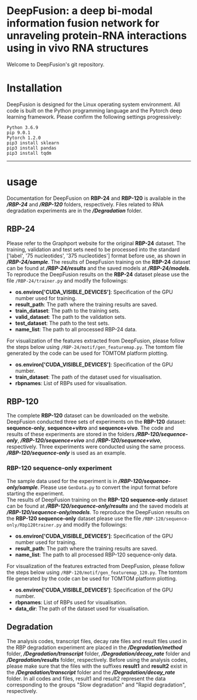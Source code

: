 # DeepFusion: a deep bi-modal information fusion network for unraveling protein-RNA interactions using in vivo RNA structures

Welcome to DeepFusion's git repository.

# Installation
DeepFusion is designed for the Linux operating system environment. All code is built on the Python programming language and the Pytorch deep learning framework. Please confirm the following settings progressively: <br>
```
Python 3.6.9  
pip 9.0.1 
Pytorch 1.2.0 
pip3 install sklearn 
pip3 install pandas 
pip3 install tqdm 
```
***
# usage
Documentation for DeepFusion on **RBP-24** and **RBP-120** is available in the **_/RBP-24_** and **_/RBP-120_** folders, respectively. Files related to RNA degradation experiments are in the **_/Degradation_** folder.
## RBP-24
Please refer to the Graphport website for the original **RBP-24** dataset. The training, validation and test sets need to be processed into the standard ['label', '75 nucleotides', '375 nucleotides'] format before use, as shown in **_/RBP-24/sample_**. The results of DeepFusion training on the **RBP-24** dataset can be found at **_/RBP-24/results_** and the saved models at **_/RBP-24/models_**. To reproduce the DeepFusion results on the **RBP-24** dataset please use the file ```/RBP-24/trainer.py``` and modify the followings:

+ **os.environ['CUDA_VISIBLE_DEVICES']**: Specification of the GPU number used for training.
+ **result_path**: The path where the training results are saved.
+ **train_dataset**: The path to the training sets.
+ **valid_dataset**: The path to the validation sets.
+ **test_dataset**: The path to the test sets.
+ **name_list**: The path to all processed RBP-24 data.

For visualization of the features extracted from DeepFusion, please follow the steps below using ```/RBP-24/motif/gen_featuremap.py```. The tomtom file generated by the code can be used for TOMTOM platform plotting.

+ **os.environ['CUDA_VISIBLE_DEVICES']**: Specification of the GPU number.
+ **train_dataset**: The path of the dataset used for visualisation.
+ **rbpnames**: List of RBPs used for visualisation.

## RBP-120
The complete **RBP-120** dataset can be downloaded on the website. DeepFusion conducted three sets of experiments on the **RBP-120** dataset: **sequence-only**, **sequence+vitro** and **sequence+vivo**. The code and results of these experiments are stored in the folders **_/RBP-120/sequence-only_**, **_/RBP-120/sequence+vivo_** and **_/RBP-120/sequence+vivo_**, respectively. Three experiments were conducted using the same process. **_/RBP-120/sequence-only_** is used as an example.

### RBP-120 sequence-only experiment
The sample data used for the experiment is in **_/RBP-120/sequence-only/sample_**. Please use ```GenData.py``` to convert the input format before starting the experiment.<br>
The results of DeepFusion training on the **RBP-120 sequence-only** dataset can be found at **_/RBP-120/sequence-only/results_** and the saved models at **_/RBP-120/sequence-only/models_**. To reproduce the DeepFusion results on the **RBP-120 sequence-only** dataset please use the file ```/RBP-120/sequence-only/Rbp120trainer.py``` and modify the followings:

+ **os.environ['CUDA_VISIBLE_DEVICES']**: Specification of the GPU number used for training.
+ **result_path**: The path where the training results are saved.
+ **name_list**: The path to all processed RBP-120 sequence-only data.


For visualization of the features extracted from DeepFusion, please follow the steps below using ```/RBP-120/motif/gen_featuremap_120.py```. The tomtom file generated by the code can be used for TOMTOM platform plotting.

+ **os.environ['CUDA_VISIBLE_DEVICES']**: Specification of the GPU number.
+ **rbpnames**: List of RBPs used for visualisation.
+ **data_dir**: The path of the dataset used for visualisation.

## Degradation
The analysis codes, transcript files, decay rate files and result files used in the RBP degradation experiment are placed in the **_/Degradation/method_** folder, **_/Degradation/transcript_** folder, **_/Degradation/decay_rate_** folder and **_/Degradation/results_** folder, respectively.
Before using the analysis codes, please make sure that the files with the suffixes **result1** and **result2** exist in the **_/Degradation/transcript_** folder and the **_/Degradation/decay_rate_** folder. In all codes and files, result1 and result2 represent the data corresponding to the groups "Slow degradation" and "Rapid degradation", respectively.



